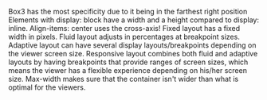 Box3 has the most specificity due to it being in the farthest right position
Elements with display: block have a width and a height compared to display: inline.
Align-items: center uses the cross-axis!
Fixed layout has a fixed width in pixels. Fluid layout adjusts in percentages at breakpoint sizes. Adaptive layout can have several display layouts/breakpoints depending on the viewer screen size. Responsive layout combines both fluid and adaptive layouts by having breakpoints that provide ranges of screen sizes, which means the viewer has a flexible experience depending on his/her screen size.
Max-width makes sure that the container isn't wider than what is optimal for the viewers.